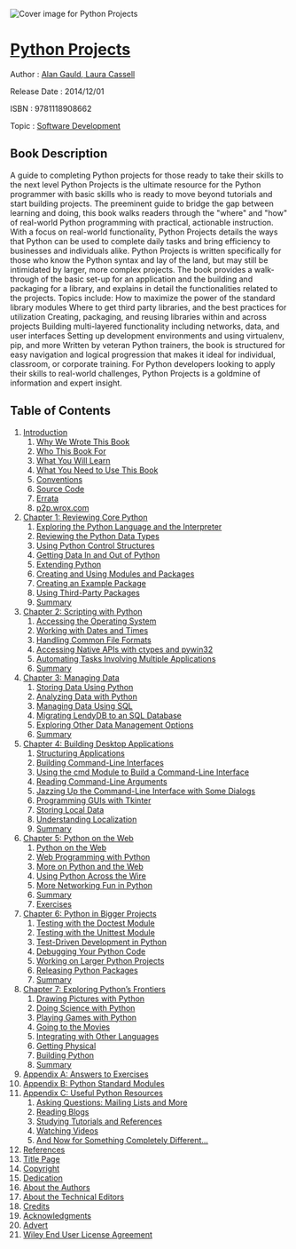 ![Cover image for Python Projects](https://imgdetail.ebookreading.net/cover/cover/software_development/EB9781118908662.jpg)

[Python Projects](https://ebookreading.net/view/book/Python+Projects-EB9781118908662_1.html "Python Projects")
====================================================================================================================

Author : [Alan Gauld](https://ebookreading.net/search/author/Alan+Gauld),[ Laura Cassell](https://ebookreading.net/search/author/+Laura+Cassell)

Release Date : 2014/12/01

ISBN : 9781118908662

Topic : [Software Development](https://ebookreading.net/search/category/software-development)

Book Description
-----------------

A guide to completing Python projects for those ready to take their skills to the next level
Python Projects is the ultimate resource for the Python programmer with basic skills who is ready to move beyond tutorials and start building projects.
The preeminent guide to bridge the gap between learning and doing, this book walks readers through the "where" and "how" of real-world Python programming with practical, actionable instruction. With a focus on real-world functionality, Python Projects details the ways that Python can be used to complete daily tasks and bring efficiency to businesses and individuals alike.
Python Projects is written specifically for those who know the Python syntax and lay of the land, but may still be intimidated by larger, more complex projects. The book provides a walk-through of the basic set-up for an application and the building and packaging for a library, and explains in detail the functionalities related to the projects. Topics include:
How to maximize the power of the standard library modules
Where to get third party libraries, and the best practices for utilization
Creating, packaging, and reusing libraries within and across projects
Building multi-layered functionality including networks, data, and user interfaces
Setting up development environments and using virtualenv, pip, and more
Written by veteran Python trainers, the book is structured for easy navigation and logical progression that makes it ideal for individual, classroom, or corporate training.
For Python developers looking to apply their skills to real-world challenges, Python Projects is a goldmine of information and expert insight.
              
Table of Contents
-----------------

1. [Introduction](https://ebookreading.net/view/book/Python+Projects-EB9781118908662_3.html)
    1. [ Why We Wrote This Book](https://ebookreading.net/view/book/Python+Projects-EB9781118908662_3.html#c1_1)
    1. [ Who This Book For](https://ebookreading.net/view/book/Python+Projects-EB9781118908662_3.html#c1_2)
    1. [ What You Will Learn](https://ebookreading.net/view/book/Python+Projects-EB9781118908662_3.html#c1_3)
    1. [ What You Need to Use This Book](https://ebookreading.net/view/book/Python+Projects-EB9781118908662_3.html#c1_4)
    1. [Conventions](https://ebookreading.net/view/book/Python+Projects-EB9781118908662_3.html#c1_5)
    1. [ Source Code](https://ebookreading.net/view/book/Python+Projects-EB9781118908662_3.html#c1_6)
    1. [ Errata](https://ebookreading.net/view/book/Python+Projects-EB9781118908662_3.html#c1_7)
    1. [ p2p.wrox.com](https://ebookreading.net/view/book/Python+Projects-EB9781118908662_3.html#c1_8)
1. [Chapter 1: Reviewing Core Python](https://ebookreading.net/view/book/Python+Projects-EB9781118908662_4.html)
    1. [ Exploring the Python Language and the Interpreter](https://ebookreading.net/view/book/Python+Projects-EB9781118908662_4.html#c1_2)
    1. [ Reviewing the Python Data Types](https://ebookreading.net/view/book/Python+Projects-EB9781118908662_4.html#c1_3)
    1. [ Using Python Control Structures](https://ebookreading.net/view/book/Python+Projects-EB9781118908662_4.html#c1_4)
    1. [ Getting Data In and Out of Python](https://ebookreading.net/view/book/Python+Projects-EB9781118908662_4.html#c1_5)
    1. [ Extending Python](https://ebookreading.net/view/book/Python+Projects-EB9781118908662_4.html#c1_6)
    1. [ Creating and Using Modules and Packages](https://ebookreading.net/view/book/Python+Projects-EB9781118908662_4.html#c1_7)
    1. [ Creating an Example Package](https://ebookreading.net/view/book/Python+Projects-EB9781118908662_4.html#c1_8)
    1. [ Using Third-Party Packages](https://ebookreading.net/view/book/Python+Projects-EB9781118908662_4.html#c1_9)
    1. [ Summary](https://ebookreading.net/view/book/Python+Projects-EB9781118908662_4.html#c1_10)
1. [Chapter 2: Scripting with Python](https://ebookreading.net/view/book/Python+Projects-EB9781118908662_5.html)
    1. [ Accessing the Operating System](https://ebookreading.net/view/book/Python+Projects-EB9781118908662_5.html#c2_1)
    1. [ Working with Dates and Times](https://ebookreading.net/view/book/Python+Projects-EB9781118908662_5.html#c2_2)
    1. [ Handling Common File Formats](https://ebookreading.net/view/book/Python+Projects-EB9781118908662_5.html#c2_3)
    1. [ Accessing Native APIs with ctypes and pywin32](https://ebookreading.net/view/book/Python+Projects-EB9781118908662_5.html#c2_4)
    1. [ Automating Tasks Involving Multiple Applications](https://ebookreading.net/view/book/Python+Projects-EB9781118908662_5.html#c2_5)
    1. [ Summary](https://ebookreading.net/view/book/Python+Projects-EB9781118908662_5.html#c2_6)
1. [Chapter 3: Managing Data](https://ebookreading.net/view/book/Python+Projects-EB9781118908662_6.html)
    1. [ Storing Data Using Python](https://ebookreading.net/view/book/Python+Projects-EB9781118908662_6.html#c3_1)
    1. [ Analyzing Data with Python](https://ebookreading.net/view/book/Python+Projects-EB9781118908662_6.html#c3_2)
    1. [ Managing Data Using SQL](https://ebookreading.net/view/book/Python+Projects-EB9781118908662_6.html#c3_3)
    1. [ Migrating LendyDB to an SQL Database](https://ebookreading.net/view/book/Python+Projects-EB9781118908662_6.html#c3_4)
    1. [ Exploring Other Data Management Options](https://ebookreading.net/view/book/Python+Projects-EB9781118908662_6.html#c3_5)
    1. [ Summary](https://ebookreading.net/view/book/Python+Projects-EB9781118908662_6.html#c3_6)
1. [Chapter 4: Building Desktop Applications](https://ebookreading.net/view/book/Python+Projects-EB9781118908662_7.html)
    1. [ Structuring Applications](https://ebookreading.net/view/book/Python+Projects-EB9781118908662_7.html#c4_1)
    1. [ Building Command-Line Interfaces](https://ebookreading.net/view/book/Python+Projects-EB9781118908662_7.html#c4_2)
    1. [ Using the cmd Module to Build a Command-Line Interface](https://ebookreading.net/view/book/Python+Projects-EB9781118908662_7.html#c4_3)
    1. [ Reading Command-Line Arguments](https://ebookreading.net/view/book/Python+Projects-EB9781118908662_7.html#c4_4)
    1. [ Jazzing Up the Command-Line Interface with Some Dialogs](https://ebookreading.net/view/book/Python+Projects-EB9781118908662_7.html#c4_5)
    1. [ Programming GUIs with Tkinter](https://ebookreading.net/view/book/Python+Projects-EB9781118908662_7.html#c4_6)
    1. [ Storing Local Data](https://ebookreading.net/view/book/Python+Projects-EB9781118908662_7.html#c4_7)
    1. [ Understanding Localization](https://ebookreading.net/view/book/Python+Projects-EB9781118908662_7.html#c4_8)
    1. [ Summary](https://ebookreading.net/view/book/Python+Projects-EB9781118908662_7.html#c4_9)
1. [Chapter 5: Python on the Web](https://ebookreading.net/view/book/Python+Projects-EB9781118908662_8.html)
    1. [ Python on the Web](https://ebookreading.net/view/book/Python+Projects-EB9781118908662_8.html#c5_1)
    1. [ Web Programming with Python](https://ebookreading.net/view/book/Python+Projects-EB9781118908662_8.html#c5_2)
    1. [ More on Python and the Web](https://ebookreading.net/view/book/Python+Projects-EB9781118908662_8.html#c5_3)
    1. [ Using Python Across the Wire](https://ebookreading.net/view/book/Python+Projects-EB9781118908662_8.html#c5_4)
    1. [ More Networking Fun in Python](https://ebookreading.net/view/book/Python+Projects-EB9781118908662_8.html#c5_5)
    1. [ Summary](https://ebookreading.net/view/book/Python+Projects-EB9781118908662_8.html#c5_6)
    1. [Exercises](https://ebookreading.net/view/book/Python+Projects-EB9781118908662_8.html#c05-exsec-0001)
1. [Chapter 6: Python in Bigger Projects](https://ebookreading.net/view/book/Python+Projects-EB9781118908662_9.html)
    1. [ Testing with the Doctest Module](https://ebookreading.net/view/book/Python+Projects-EB9781118908662_9.html#c6_1)
    1. [ Testing with the Unittest Module](https://ebookreading.net/view/book/Python+Projects-EB9781118908662_9.html#c6_2)
    1. [ Test-Driven Development in Python](https://ebookreading.net/view/book/Python+Projects-EB9781118908662_9.html#c6_3)
    1. [ Debugging Your Python Code](https://ebookreading.net/view/book/Python+Projects-EB9781118908662_9.html#c6_4)
    1. [ Working on Larger Python Projects](https://ebookreading.net/view/book/Python+Projects-EB9781118908662_9.html#c6_5)
    1. [ Releasing Python Packages](https://ebookreading.net/view/book/Python+Projects-EB9781118908662_9.html#c6_6)
    1. [ Summary](https://ebookreading.net/view/book/Python+Projects-EB9781118908662_9.html#c6_7)
1. [Chapter 7: Exploring Python’s Frontiers](https://ebookreading.net/view/book/Python+Projects-EB9781118908662_10.html)
    1. [ Drawing Pictures with Python](https://ebookreading.net/view/book/Python+Projects-EB9781118908662_10.html#c7_1)
    1. [ Doing Science with Python](https://ebookreading.net/view/book/Python+Projects-EB9781118908662_10.html#c7_2)
    1. [ Playing Games with Python](https://ebookreading.net/view/book/Python+Projects-EB9781118908662_10.html#c7_3)
    1. [ Going to the Movies](https://ebookreading.net/view/book/Python+Projects-EB9781118908662_10.html#c7_4)
    1. [ Integrating with Other Languages](https://ebookreading.net/view/book/Python+Projects-EB9781118908662_10.html#c7_5)
    1. [ Getting Physical](https://ebookreading.net/view/book/Python+Projects-EB9781118908662_10.html#c7_6)
    1. [ Building Python](https://ebookreading.net/view/book/Python+Projects-EB9781118908662_10.html#c7_7)
    1. [ Summary](https://ebookreading.net/view/book/Python+Projects-EB9781118908662_10.html#c7_8)
1. [Appendix A: Answers to Exercises](https://ebookreading.net/view/book/Python+Projects-EB9781118908662_11.html)
1. [Appendix B: Python Standard Modules](https://ebookreading.net/view/book/Python+Projects-EB9781118908662_12.html)
1. [Appendix C: Useful Python Resources](https://ebookreading.net/view/book/Python+Projects-EB9781118908662_13.html)
    1. [ Asking Questions: Mailing Lists and More](https://ebookreading.net/view/book/Python+Projects-EB9781118908662_13.html#c3_1)
    1. [ Reading Blogs](https://ebookreading.net/view/book/Python+Projects-EB9781118908662_13.html#c3_2)
    1. [ Studying Tutorials and References](https://ebookreading.net/view/book/Python+Projects-EB9781118908662_13.html#c3_3)
    1. [ Watching Videos](https://ebookreading.net/view/book/Python+Projects-EB9781118908662_13.html#c3_4)
    1. [ And Now for Something Completely Different…](https://ebookreading.net/view/book/Python+Projects-EB9781118908662_13.html#c3_5)
1. [References](https://ebookreading.net/view/book/Python+Projects-EB9781118908662_14.html)
1. [Title Page](https://ebookreading.net/view/book/Python+Projects-EB9781118908662_15.html)
1. [Copyright](https://ebookreading.net/view/book/Python+Projects-EB9781118908662_16.html)
1. [Dedication](https://ebookreading.net/view/book/Python+Projects-EB9781118908662_17.html)
1. [About the Authors](https://ebookreading.net/view/book/Python+Projects-EB9781118908662_18.html)
1. [About the Technical Editors](https://ebookreading.net/view/book/Python+Projects-EB9781118908662_19.html)
1. [Credits](https://ebookreading.net/view/book/Python+Projects-EB9781118908662_20.html)
1. [Acknowledgments](https://ebookreading.net/view/book/Python+Projects-EB9781118908662_21.html)
1. [Advert](https://ebookreading.net/view/book/Python+Projects-EB9781118908662_22.html)
1. [Wiley End User License Agreement](https://ebookreading.net/view/book/Python+Projects-EB9781118908662_23.html)
